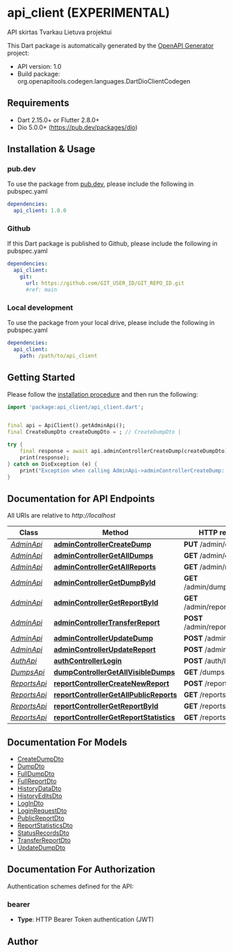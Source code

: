 # api_client (EXPERIMENTAL)
API skirtas Tvarkau Lietuva projektui

This Dart package is automatically generated by the [OpenAPI Generator](https://openapi-generator.tech) project:

- API version: 1.0
- Build package: org.openapitools.codegen.languages.DartDioClientCodegen

## Requirements

* Dart 2.15.0+ or Flutter 2.8.0+
* Dio 5.0.0+ (https://pub.dev/packages/dio)

## Installation & Usage

### pub.dev
To use the package from [pub.dev](https://pub.dev), please include the following in pubspec.yaml
```yaml
dependencies:
  api_client: 1.0.0
```

### Github
If this Dart package is published to Github, please include the following in pubspec.yaml
```yaml
dependencies:
  api_client:
    git:
      url: https://github.com/GIT_USER_ID/GIT_REPO_ID.git
      #ref: main
```

### Local development
To use the package from your local drive, please include the following in pubspec.yaml
```yaml
dependencies:
  api_client:
    path: /path/to/api_client
```

## Getting Started

Please follow the [installation procedure](#installation--usage) and then run the following:

```dart
import 'package:api_client/api_client.dart';


final api = ApiClient().getAdminApi();
final CreateDumpDto createDumpDto = ; // CreateDumpDto | 

try {
    final response = await api.adminControllerCreateDump(createDumpDto);
    print(response);
} catch on DioException (e) {
    print("Exception when calling AdminApi->adminControllerCreateDump: $e\n");
}

```

## Documentation for API Endpoints

All URIs are relative to *http://localhost*

Class | Method | HTTP request | Description
------------ | ------------- | ------------- | -------------
[*AdminApi*](doc/AdminApi.md) | [**adminControllerCreateDump**](doc/AdminApi.md#admincontrollercreatedump) | **PUT** /admin/dumps | 
[*AdminApi*](doc/AdminApi.md) | [**adminControllerGetAllDumps**](doc/AdminApi.md#admincontrollergetalldumps) | **GET** /admin/dumps | 
[*AdminApi*](doc/AdminApi.md) | [**adminControllerGetAllReports**](doc/AdminApi.md#admincontrollergetallreports) | **GET** /admin/reports | 
[*AdminApi*](doc/AdminApi.md) | [**adminControllerGetDumpById**](doc/AdminApi.md#admincontrollergetdumpbyid) | **GET** /admin/dumps/{refId} | 
[*AdminApi*](doc/AdminApi.md) | [**adminControllerGetReportById**](doc/AdminApi.md#admincontrollergetreportbyid) | **GET** /admin/reports/{refId} | 
[*AdminApi*](doc/AdminApi.md) | [**adminControllerTransferReport**](doc/AdminApi.md#admincontrollertransferreport) | **POST** /admin/reports/transfer | 
[*AdminApi*](doc/AdminApi.md) | [**adminControllerUpdateDump**](doc/AdminApi.md#admincontrollerupdatedump) | **POST** /admin/dumps | 
[*AdminApi*](doc/AdminApi.md) | [**adminControllerUpdateReport**](doc/AdminApi.md#admincontrollerupdatereport) | **POST** /admin/reports | 
[*AuthApi*](doc/AuthApi.md) | [**authControllerLogin**](doc/AuthApi.md#authcontrollerlogin) | **POST** /auth/login | 
[*DumpsApi*](doc/DumpsApi.md) | [**dumpControllerGetAllVisibleDumps**](doc/DumpsApi.md#dumpcontrollergetallvisibledumps) | **GET** /dumps | 
[*ReportsApi*](doc/ReportsApi.md) | [**reportControllerCreateNewReport**](doc/ReportsApi.md#reportcontrollercreatenewreport) | **POST** /reports | 
[*ReportsApi*](doc/ReportsApi.md) | [**reportControllerGetAllPublicReports**](doc/ReportsApi.md#reportcontrollergetallpublicreports) | **GET** /reports | 
[*ReportsApi*](doc/ReportsApi.md) | [**reportControllerGetReportById**](doc/ReportsApi.md#reportcontrollergetreportbyid) | **GET** /reports/{refId} | 
[*ReportsApi*](doc/ReportsApi.md) | [**reportControllerGetReportStatistics**](doc/ReportsApi.md#reportcontrollergetreportstatistics) | **GET** /reports/statistics | 


## Documentation For Models

 - [CreateDumpDto](doc/CreateDumpDto.md)
 - [DumpDto](doc/DumpDto.md)
 - [FullDumpDto](doc/FullDumpDto.md)
 - [FullReportDto](doc/FullReportDto.md)
 - [HistoryDataDto](doc/HistoryDataDto.md)
 - [HistoryEditsDto](doc/HistoryEditsDto.md)
 - [LogInDto](doc/LogInDto.md)
 - [LoginRequestDto](doc/LoginRequestDto.md)
 - [PublicReportDto](doc/PublicReportDto.md)
 - [ReportStatisticsDto](doc/ReportStatisticsDto.md)
 - [StatusRecordsDto](doc/StatusRecordsDto.md)
 - [TransferReportDto](doc/TransferReportDto.md)
 - [UpdateDumpDto](doc/UpdateDumpDto.md)


## Documentation For Authorization


Authentication schemes defined for the API:
### bearer

- **Type**: HTTP Bearer Token authentication (JWT)


## Author



